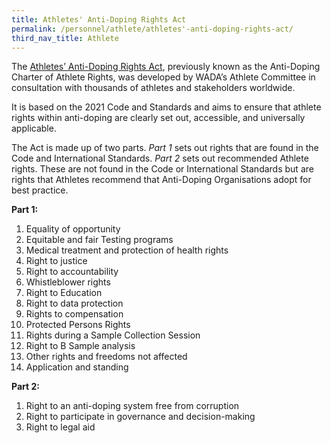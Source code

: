 ```yaml
---
title: Athletes' Anti-Doping Rights Act
permalink: /personnel/athlete/athletes'-anti-doping-rights-act/
third_nav_title: Athlete
---
```

The [Athletes’ Anti-Doping Rights Act](https://www.wada-ama.org/sites/default/files/resources/files/athlete_act_en.pdf), previously known as the Anti-Doping Charter of Athlete Rights, was developed by WADA’s Athlete Committee in consultation with thousands of athletes and stakeholders worldwide.

It is based on the 2021 Code and Standards and aims to ensure that athlete rights within anti-doping are clearly set out, accessible, and universally applicable.

The Act is made up of two parts. _Part 1_ sets out rights that are found in the Code and International Standards. _Part 2_ sets out recommended Athlete rights. These are not found in the Code or International Standards but are rights that Athletes recommend that Anti-Doping Organisations adopt for best practice.

**Part 1:**
1. Equality of opportunity
2. Equitable and fair Testing programs
3. Medical treatment and protection of health rights
4. Right to justice
5. Right to accountability
6. Whistleblower rights
7. Right to Education
8. Right to data protection
9. Rights to compensation
10. Protected Persons Rights
11. Rights during a Sample Collection Session
12. Right to B Sample analysis
13. Other rights and freedoms not affected
14. Application and standing

**Part 2:**
1. Right to an anti-doping system free from corruption
2. Right to participate in governance and decision-making
3. Right to legal aid
